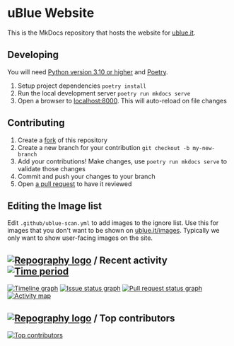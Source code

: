 # uBlue Website

This is the MkDocs repository that hosts the website for [ublue.it](https://ublue.it).

## Developing

You will need [Python version 3.10 or higher](https://www.python.org/downloads/) and [Poetry](https://python-poetry.org/docs/).

1. Setup project dependencies `poetry install`
2. Run the local development server `poetry run mkdocs serve`
3. Open a browser to [localhost:8000](http://localhost:8000). This will auto-reload on file changes

## Contributing

1. Create a [fork](https://docs.github.com/en/get-started/quickstart/fork-a-repo) of this repository
2. Create a new branch for your contribution `git checkout -b my-new-branch`
3. Add your contributions! Make changes, use `poetry run mkdocs serve` to validate those changes
4. Commit and push your changes to your branch
5. Open [a pull request](https://docs.github.com/en/pull-requests/collaborating-with-pull-requests/proposing-changes-to-your-work-with-pull-requests/creating-a-pull-request) to have it reviewed

## Editing the Image list

Edit `.github/ublue-scan.yml` to add images to the ignore list.
Use this for images that you don't want to be shown on [ublue.it/images](https://ublue.it/images/). 
Typically we only want to show user-facing images on the site. 

## [![Repography logo](https://images.repography.com/logo.svg)](https://repography.com) / Recent activity [![Time period](https://images.repography.com/35181738/ublue-os/website/recent-activity/SdqIfcQSR-z77fWYqUAaMF4VLejiPo7SjYuESFGqH1w/JQCzzJexnEhmDyF4qC8VF6W5CVe79qKT2EkOcS4F2Is_badge.svg)](https://repography.com)
[![Timeline graph](https://images.repography.com/35181738/ublue-os/website/recent-activity/SdqIfcQSR-z77fWYqUAaMF4VLejiPo7SjYuESFGqH1w/JQCzzJexnEhmDyF4qC8VF6W5CVe79qKT2EkOcS4F2Is_timeline.svg)](https://github.com/ublue-os/website/commits)
[![Issue status graph](https://images.repography.com/35181738/ublue-os/website/recent-activity/SdqIfcQSR-z77fWYqUAaMF4VLejiPo7SjYuESFGqH1w/JQCzzJexnEhmDyF4qC8VF6W5CVe79qKT2EkOcS4F2Is_issues.svg)](https://github.com/ublue-os/website/issues)
[![Pull request status graph](https://images.repography.com/35181738/ublue-os/website/recent-activity/SdqIfcQSR-z77fWYqUAaMF4VLejiPo7SjYuESFGqH1w/JQCzzJexnEhmDyF4qC8VF6W5CVe79qKT2EkOcS4F2Is_prs.svg)](https://github.com/ublue-os/website/pulls)
[![Activity map](https://images.repography.com/35181738/ublue-os/website/recent-activity/SdqIfcQSR-z77fWYqUAaMF4VLejiPo7SjYuESFGqH1w/JQCzzJexnEhmDyF4qC8VF6W5CVe79qKT2EkOcS4F2Is_map.svg)](https://github.com/ublue-os/website/commits)

## [![Repography logo](https://images.repography.com/logo.svg)](https://repography.com) / Top contributors
[![Top contributors](https://images.repography.com/35181738/ublue-os/website/top-contributors/SdqIfcQSR-z77fWYqUAaMF4VLejiPo7SjYuESFGqH1w/JQCzzJexnEhmDyF4qC8VF6W5CVe79qKT2EkOcS4F2Is_table.svg)](https://github.com/ublue-os/website/graphs/contributors)
